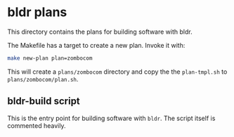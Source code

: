 # bldr plans

This directory contains the plans for building software with bldr.

The Makefile has a target to create a new plan. Invoke it with:

```bash
make new-plan plan=zombocom
```

This will create a `plans/zombocom` directory and copy the the `plan-tmpl.sh` to `plans/zombocom/plan.sh`.

## bldr-build script

This is the entry point for building software with `bldr`. The script itself is commented heavily.
